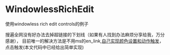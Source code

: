 # WindowlessRichEdit
使用windowless rich edit controls的例子

搜遍全网没有好办法去掉超链接的下划线（如果有人找到办法麻烦分享给我，万分感谢），
目前唯一的解决方法是不用ms的en_link,[自己实现颜色设置和动作触发](https://bbs.csdn.net/topics/310060080)，点击触发(本文代码中已经给出简单实现)

